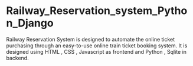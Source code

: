 # Railway_Reservation_system_Python_Django

Railway Reservation System is designed to automate the online ticket purchasing through an easy-to-use online train ticket booking system. It is designed using HTML , CSS , Javascript as frontend and Python , Sqlite in backend.
